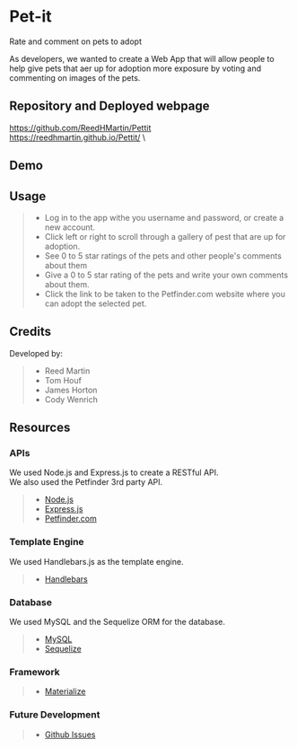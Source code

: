 # Pet-it
Rate and comment on pets to adopt

As developers, we wanted to create a Web App that will allow people to help give pets that aer up for adoption more exposure by voting and commenting on images of the pets.

## Repository and Deployed webpage

https://github.com/ReedHMartin/Pettit \
https://reedhmartin.github.io/Pettit/ \


## Demo




## Usage

> * Log in to the app withe you username and password, or create a new account.
> * Click left or right to scroll through a gallery of pest that are up for adoption.
> * See 0 to 5 star ratings of the pets and other people's comments about them
> * Give a 0 to 5 star rating of the pets and write your own comments about them.
> * Click the link to be taken to the Petfinder.com website where you can adopt the selected pet.


## Credits

Developed by:
> * Reed Martin
> * Tom Houf
> * James Horton
> * Cody Wenrich


## Resources

### APIs
We used Node.js and Express.js to create a RESTful API. \
We also used the Petfinder 3rd party API.
> * [Node.js](https://nodejs.org/en/)
> * [Express.js](https://expressjs.com/)
> * [Petfinder.com](https://www.petfinder.com/developers/v2/docs/)

### Template Engine
We used Handlebars.js as the template engine.
> * [Handlebars](https://handlebarsjs.com/)

### Database
We used MySQL and the Sequelize ORM for the database.
> * [MySQL](https://www.mysql.com/)
> * [Sequelize](https://sequelize.org/)

### Framework
> * [Materialize](https://materializecss.com/)

### Future Development

> * [Github Issues](https://github.com/ReedHMartin/Pettit/issues)